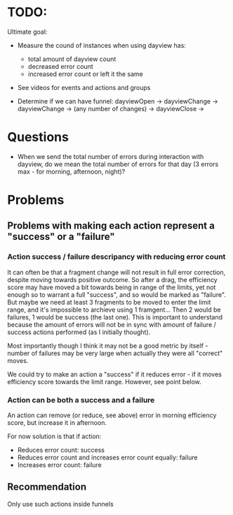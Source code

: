 # TODO:

Ultimate goal:

- Measure the cound of instances when using dayview has:

  - total amount of dayview count
  - decreased error count
  - increased error count or left it the same

- See videos for events and actions and groups
- Determine if we can have funnel: dayviewOpen -> dayviewChange -> dayviewChange -> (any number of changes) -> dayviewClose ->

# Questions

- When we send the total number of errors during interaction with dayview, do we mean the total number of errors for that day (3 errors max - for morning, afternoon, night)?

# Problems

## Problems with making each action represent a "success" or a "failure"

### Action success / failure descripancy with reducing error count

It can often be that a fragment change will not result in full error correction, despite moving towards positive outcome. So after a drag, the efficiency score may have moved a bit towards being in range of the limits, yet not enough so to warrant a full "success", and so would be marked as "failure". But maybe we need at least 3 fragments to be moved to enter the limit range, and it's impossible to archieve using 1 framgent... Then 2 would be failures, 1 would be success (the last one). This is important to understand because the amount of errors will not be in sync with amount of failure / success actions performed (as I initially thought).

Most importantly though I think it may not be a good metric by itself - number of failures may be very large when actually they were all "correct" moves.

We could try to make an action a "success" if it reduces error - if it moves efficiency score towards the limit range. However, see point below.

### Action can be both a success and a failure

An action can remove (or reduce, see above) error in morning efficiency score, but increase it in afternoon.

For now solution is that if action:

- Reduces error count: success
- Reduces error count and increases error count equally: failure
- Increases error count: failure

## Recommendation

Only use such actions inside funnels
